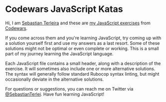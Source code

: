 # Codewars JavaScript Katas

Hi, I am [Sebastian Terleira](https://github.com/SebastianTerleira) and these are [my JavaScript exercises](https://www.codewars.com/users/SebastianTerleira) from [Codewars](http://www.codewars.com/).

If you come across them and you're learning JavaScript, try coming up with a solution yourself first and use my answers as a last resort. Some of these solutions might not be optimal or even complete or working. This is a small part of my journey learning the JavaScript language.

Each JavaScript file contains a small header, along with a description of the exercise. It will sometimes also include one or more alternative solutions. The syntax will generally follow standard Rubocop syntax linting, but might occasionally deviate in the alternative solutions.

For questions or suggestions, you can reach me on Twitter via [@SebastianTerlei](https://twitter.com/SebastianTerlei). Have fun learning JavaScript!
